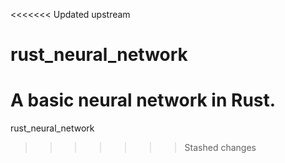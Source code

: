 <<<<<<< Updated upstream
# rust_neural_network

A basic neural network in Rust.
=======
rust_neural_network
>>>>>>> Stashed changes

